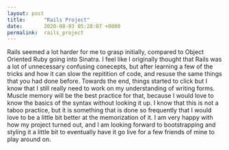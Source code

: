 ```yaml
---
layout: post
title:      "Rails Project"
date:       2020-08-03 05:28:07 +0000
permalink:  rails_project
---
```



Rails seemed a lot harder for me to grasp initially, compared to Object Oriented Ruby going into Sinatra. I feel like I originally thought that Rails was a lot of unnecessary confusing conecepts, but after learning a few of the tricks and how it can slow the repitition of code, and resuse the same things that you had done before. Towards the end, things started to click but I know that I still really need to work on my understanding of writing forms. Muscle memory will be the best practice for that, because I would love to know the basics of the syntax without looking it up. I know that this is not a taboo practice, but it is something that is done so frequently that I would love to be a little bit better at the memorization of it. I am very happy with how my project turned out, and I am looking forward to bootstrapping and styling it a little bit to eventually have it go live for a few friends of mine to play around on. 
